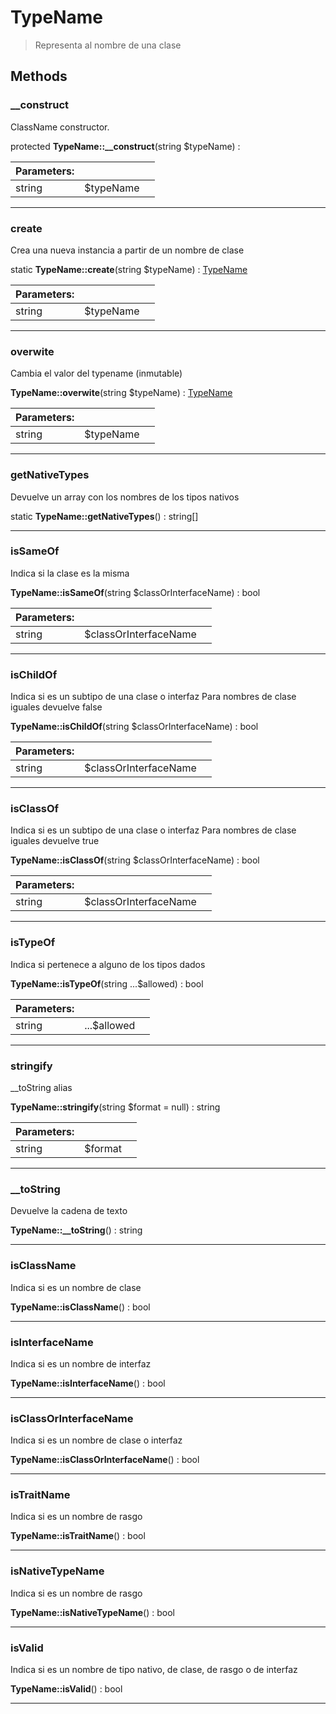 
                                                                                                                                            
    
# TypeName


> Representa al nombre de una clase
>
> 








## Methods

### __construct
ClassName constructor.


protected **TypeName::__construct**(string $typeName) : 


|Parameters: | | |
| --- | --- | --- |
|string |$typeName |  |

---


### create
Crea una nueva instancia a partir de un nombre de clase


static **TypeName::create**(string $typeName) : [TypeName](../../../TypeName.md)


|Parameters: | | |
| --- | --- | --- |
|string |$typeName |  |

---


### overwite
Cambia el valor del typename (inmutable)


**TypeName::overwite**(string $typeName) : [TypeName](../../../TypeName.md)


|Parameters: | | |
| --- | --- | --- |
|string |$typeName |  |

---


### getNativeTypes
Devuelve un array con los nombres de los tipos nativos


static **TypeName::getNativeTypes**() : string[]



---


### isSameOf
Indica si la clase es la misma


**TypeName::isSameOf**(string $classOrInterfaceName) : bool


|Parameters: | | |
| --- | --- | --- |
|string |$classOrInterfaceName |  |

---


### isChildOf
Indica si es un subtipo de una clase o interfaz
Para nombres de clase iguales devuelve false

**TypeName::isChildOf**(string $classOrInterfaceName) : bool


|Parameters: | | |
| --- | --- | --- |
|string |$classOrInterfaceName |  |

---


### isClassOf
Indica si es un subtipo de una clase o interfaz
Para nombres de clase iguales devuelve true

**TypeName::isClassOf**(string $classOrInterfaceName) : bool


|Parameters: | | |
| --- | --- | --- |
|string |$classOrInterfaceName |  |

---


### isTypeOf
Indica si pertenece a alguno de los tipos dados


**TypeName::isTypeOf**(string ...$allowed) : bool


|Parameters: | | |
| --- | --- | --- |
|string |...$allowed |  |

---


### stringify
__toString alias


**TypeName::stringify**(string $format = null) : string


|Parameters: | | |
| --- | --- | --- |
|string |$format |  |

---


### __toString
Devuelve la cadena de texto


**TypeName::__toString**() : string



---


### isClassName
Indica si es un nombre de clase


**TypeName::isClassName**() : bool



---


### isInterfaceName
Indica si es un nombre de interfaz


**TypeName::isInterfaceName**() : bool



---


### isClassOrInterfaceName
Indica si es un nombre de clase o interfaz


**TypeName::isClassOrInterfaceName**() : bool



---


### isTraitName
Indica si es un nombre de rasgo


**TypeName::isTraitName**() : bool



---


### isNativeTypeName
Indica si es un nombre de rasgo


**TypeName::isNativeTypeName**() : bool



---


### isValid
Indica si es un nombre de tipo nativo, de clase, de rasgo o de interfaz


**TypeName::isValid**() : bool



---


                                                                                                                                                                                                                                                                                                                                                                                                            
    
                                                                                                                                                                                                                                                                             
                